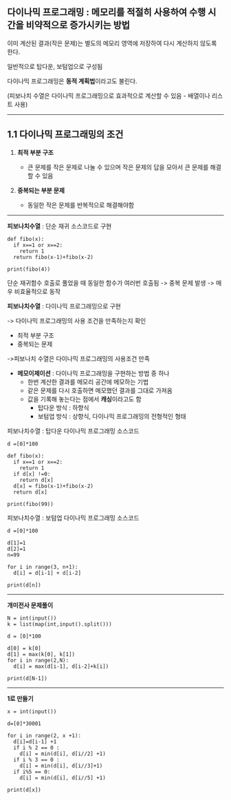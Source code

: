 다이나믹 프로그래밍 : 메모리를 적절히 사용하여 수행 시간을 비약적으로 증가시키는 방법
---
이미 계산된 결과(작은 문제)는 별도의 메모리 영역에 저장하여 다시 계산하지 않도록 한다.

일반적으로 탑다운, 보텀업으로 구성됨

다이나믹 프로그래밍은 **동적 계획법**이라고도 불린다.
  
(피보나치 수열은 다이나믹 프로그래밍으로 효과적으로 계산할 수 있음 - 배열이나 리스트 사용)

***


1.1 다이나믹 프로그래밍의 조건
---

1. **최적 부분 구조**
   *  큰 문제를 작은 문제로 나눌 수 있으며 작은 문제의 답을 모아서 큰 문제를 해결 할 수 있음

2. **중복되는 부분 문제**
   * 동일한 작은 문제를 반복적으로 해결해야함

***

**피보나치수열** : 단순 재귀 소스코드로 구현
```
def fibo(x):
  if x==1 or x==2:
    return 1
  return fibo(x-1)+fibo(x-2)

print(fibo(4))
```
단순 재귀함수 호출로 풀었을 때 동일한 함수가 여러번 호출됨 -> 중복 문제 발생 -> 매우 비효율적으로 동작

**피보나치수열** : 다이나믹 프로그래밍으로 구현

-> 다이나믹 프로그래밍의 사용 조건을 만족하는지 확인

  * 최적 부분 구조
  * 중복되는 문제
  
->피보나치 수열은 다이나믹 프로그래밍의 사용조건 만족

* **메모이제이션** : 다이나믹 프로그래밍을 구현하는 방법 중 하나
  * 한번 계산한 결과를 메모리 공간에 메모하는 기법
  * 같은 문제를 다시 호출하면 메모했던 결과를 그대로 가져옴
  * 값을 기록해 놓는다는 점에서 **캐싱**이라고도 함
    * 탑다운 방식 : 하향식
    * 보텀업 방식 : 상향식, 다이나믹 프로그래밍의 전형적인 형태

피보나치수열 : 탑다운 다이나믹 프로그래밍 소스코드
```
d =[0]*100

def fibo(x):
  if x==1 or x==2:
    return 1
  if d[x] !=0:
    return d[x]
  d[x] = fibo(x-1)+fibo(x-2)
  return d[x]

print(fibo(99))
```

피보나치수열 : 보텀업 다이나믹 프로그래밍 소스코드
```
d =[0]*100

d[1]=1
d[2]=1
n=99

for i in range(3, n+1):
  d[i] = d[i-1] + d[i-2]

print(d[n])
```

* * *

**개미전사 문제풀이**
```
N = int(input())
k = list(map(int,input().split()))

d = [0]*100

d[0] = k[0]
d[1] = max(k[0], k[1])
for i in range(2,N):
  d[i] = max(d[i-1], d[i-2]+k[i])

print(d[N-1])
```

* * *

**1로 만들기**
```
x = int(input())

d=[0]*30001

for i in range(2, x +1):
  d[i]=d[i-1] +1
  if i % 2 == 0 :
    d[i] = min(d[i], d[i//2] +1)
  if i % 3 == 0 :
    d[i] = min(d[i], d[i//3]+1)
  if i%5 == 0:
    d[i] = min(d[i], d[i//5] +1)

print(d[x])
```
